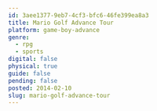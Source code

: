 ```yaml
---
id: 3aee1377-9eb7-4cf3-bfc6-46fe399ea8a3
title: Mario Golf Advance Tour
platform: game-boy-advance
genre:
  - rpg
  - sports
digital: false
physical: true
guide: false
pending: false
posted: 2014-02-10
slug: mario-golf-advance-tour
---
```

